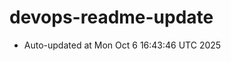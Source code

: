# devops-readme-update
<!--START_SECTION:activity-->
- Auto-updated at Mon Oct  6 16:43:46 UTC 2025
<!--END_SECTION:activity-->
